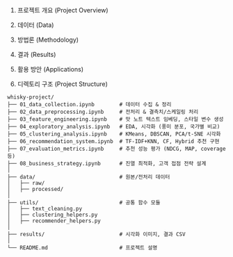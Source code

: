 
1. 프로젝트 개요 (Project Overview)

2. 데이터 (Data)

3. 방법론 (Methodology)

4. 결과 (Results)

5. 활용 방안 (Applications)



7. 디렉토리 구조 (Project Structure)
```
whisky-project/
├── 01_data_collection.ipynb        # 데이터 수집 & 정리
├── 02_data_preprocessing.ipynb     # 전처리 & 결측치/스케일링 처리
├── 03_feature_engineering.ipynb    # 맛 노트 텍스트 임베딩, 스타일 변수 생성
├── 04_exploratory_analysis.ipynb   # EDA, 시각화 (풍미 분포, 국가별 비교)
├── 05_clustering_analysis.ipynb    # KMeans, DBSCAN, PCA/t-SNE 시각화
├── 06_recommendation_system.ipynb  # TF-IDF+KNN, CF, Hybrid 추천 구현
├── 07_evaluation_metrics.ipynb     # 추천 성능 평가 (NDCG, MAP, coverage 등)
├── 08_business_strategy.ipynb      # 진열 최적화, 고객 접점 전략 설계
│
├── data/                           # 원본/전처리 데이터
│   ├── raw/
│   ├── processed/
│
├── utils/                          # 공통 함수 모듈
│   ├── text_cleaning.py
│   ├── clustering_helpers.py
│   ├── recommender_helpers.py
│
├── results/                        # 시각화 이미지, 결과 CSV
│
└── README.md                       # 프로젝트 설명
```
